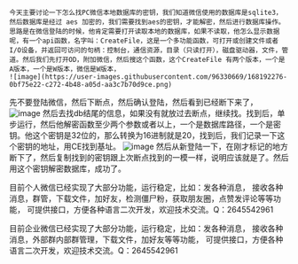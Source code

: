     今天主要讨论一下怎么找PC微信本地数据库的密钥，我们知道微信使用的数据库是sqlite3，然后数据库是经过 aes 加密的，我们需要找到aes的密钥，才能解密，然后进行数据库操作。思路是在微信登陆的时候，他肯定需要打开读取本地的数据库，如果不读取，他怎么显示数据呢，有一个api函数，名字叫：CreateFile，这是一个多功能函数，可打开或创建文件或者I/O设备，并返回可访问的句柄：控制台，通信资源，目录（只读打开），磁盘驱动器，文件，管道。然后我们先打开OD，附加微信，然后搜这个函数，这个CreateFile 有两个版本，一个是A版本，一个是W版本，微信是W版本，
    ![image](https://user-images.githubusercontent.com/96330669/168192276-0bf75e22-c272-4b48-a05d-aa3c7b70d9ce.png)
先不要登陆微信，然后下断点，然后确认登陆，然后看到已经断下来了，
![image](https://user-images.githubusercontent.com/96330669/168192296-ef88f146-9d62-41ad-8118-ceef42418043.png)
然后去找db结尾的信息，如果没有就放过去断点，继续找。找到后，单步运行，然后他解密函数至少两个参数或者以上，一个是数据库路径，一个是密钥。他这个密钥是32位的，那么转换为16进制就是20，找到后，我们记录一下这个密钥的地址，用CE找到基址。
![image](https://user-images.githubusercontent.com/96330669/168192323-927e8074-75d8-4510-a9a9-d3a55703f490.png)
然后从新登陆一下，在刚才标记的地方断下了，然后复制找到的密钥跟上次断点找到的一模一样，说明应该就是了。然后用这个密钥解密数据库，成功了。

目前个人微信已经实现了大部分功能，运行稳定，比如：发各种消息，
接收各种消息，群管，下载文件，加好友，检测僵尸粉，获取朋友圈，点赞发评论等等功能，
可提供接口，方便各种语言二次开发，欢迎技术交流。Q：2645542961

目前企业微信已经实现了大部分功能，运行稳定，比如：发各种消息，
接收各种消息，外部群内部群管理，下载文件，加好友等等功能，
可提供接口，方便各种语言二次开发，欢迎技术交流。Q：2645542961

